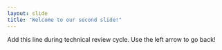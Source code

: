 ```yaml
---
layout: slide
title: "Welcome to our second slide!"
---
```

Add this line during technical review cycle.
Use the left arrow to go back!
